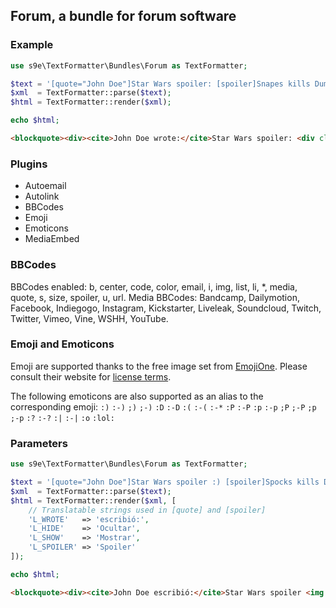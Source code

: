 <h2>Forum, a bundle for forum software</h2>

### Example

```php
use s9e\TextFormatter\Bundles\Forum as TextFormatter;

$text = '[quote="John Doe"]Star Wars spoiler: [spoiler]Snapes kills Dumbledore[/spoiler][/quote]';
$xml  = TextFormatter::parse($text);
$html = TextFormatter::render($xml);

echo $html;
```
```html
<blockquote><div><cite>John Doe wrote:</cite>Star Wars spoiler: <div class="spoiler"><div class="spoiler-header"><button onclick="var a=parentNode.nextSibling.style,b=firstChild.style,c=lastChild.style;''!==a.display?(a.display=c.display='',b.display='none'):(a.display=c.display='none',b.display='')"><span>Show</span><span style="display:none">Hide</span></button><span class="spoiler-title">Spoiler </span></div><div class="spoiler-content" style="display:none">Snapes kills Dumbledore</div></div></div></blockquote>
```

### Plugins

 * Autoemail
 * Autolink
 * BBCodes
 * Emoji
 * Emoticons
 * MediaEmbed

### BBCodes

BBCodes enabled: b, center, code, color, email, i, img, list, li, *, media, quote, s, size, spoiler, u, url.
Media BBCodes: Bandcamp, Dailymotion, Facebook, Indiegogo, Instagram, Kickstarter, Liveleak, Soundcloud, Twitch, Twitter, Vimeo, Vine, WSHH, YouTube.

### Emoji and Emoticons

Emoji are supported thanks to the free image set from [EmojiOne](http://emojione.com/). Please consult their website for [license terms](http://emojione.com/licensing/).

The following emoticons are also supported as an alias to the corresponding emoji: `:)` `:-)` `;)` `;-)` `:D` `:-D` `:(` `:-(` `:-*` `:P` `:-P` `:p` `:-p` `;P` `;-P` `;p` `;-p` `:?` `:-?` `:|` `:-|` `:o` `:lol:`

### Parameters

```php
use s9e\TextFormatter\Bundles\Forum as TextFormatter;

$text = '[quote="John Doe"]Star Wars spoiler :) [spoiler]Spocks kills Dumbledore[/spoiler][/quote]';
$xml  = TextFormatter::parse($text);
$html = TextFormatter::render($xml, [
	// Translatable strings used in [quote] and [spoiler]
	'L_WROTE'   => 'escribió:',
	'L_HIDE'    => 'Ocultar',
	'L_SHOW'    => 'Mostrar',
	'L_SPOILER' => 'Spoiler'
]);

echo $html;
```
```html
<blockquote><div><cite>John Doe escribió:</cite>Star Wars spoiler <img alt=":)" class="emoji" draggable="false" width="16" height="16" src="//cdn.jsdelivr.net/emojione/assets/png/1f642.png"> <div class="spoiler"><div class="spoiler-header"><button onclick="var a=parentNode.nextSibling.style,b=firstChild.style,c=lastChild.style;''!==a.display?(a.display=c.display='',b.display='none'):(a.display=c.display='none',b.display='')"><span>Mostrar</span><span style="display:none">Ocultar</span></button><span class="spoiler-title">Spoiler </span></div><div class="spoiler-content" style="display:none">Spocks kills Dumbledore</div></div></div></blockquote>
```
